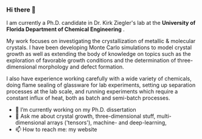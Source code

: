 ### Hi there 👋

I am currently a Ph.D. candidate in Dr. Kirk Ziegler's lab at the **University of Florida Department of Chemical Engineering** . 

My work focuses on investigating the crystallization of metallic & molecular crystals. I have been developing Monte Carlo simulations to model crystal growth as well as extending the body of knowledge on topics such as the exploration of favorable growth conditions and the determination of three-dimensional morphology and defect formation.

I also have experience working carefully with a wide variety of chemicals, doing flame sealing of glassware for lab experiments, setting up separation processes at the lab scale, and running experiments which require a constant influx of heat, both as batch and semi-batch processes. 

- 🔭 I’m currently working on my Ph.D. dissertation
- 💬 Ask me about crystal growth, three-dimensional stuff, multi-dimensional arrays ('tensors'), machine- and deep-learning, 
- 📫 How to reach me: my website


<!--
**andrewrgarcia/andrewrgarcia** is a ✨ _special_ ✨ repository because its `README.md` (this file) appears on your GitHub profile.

Here are some ideas to get you started:

- 🔭 I’m currently working on my Ph.D. dissertation
- 🌱 I’m currently learning ...
- 👯 I’m looking to collaborate on ...
- 🤔 I’m looking for help with ...
- 💬 Ask me about crystal growth, three-dimensional stuff, multi-dimensional arrays ('tensors'), machine- and deep-learning, 
- 📫 How to reach me: ...
- 😄 Pronouns: ...
- ⚡ Fun fact: ...
-->
